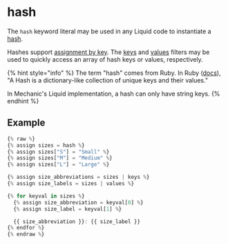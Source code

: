 # hash

The `hash` keyword literal may be used in any Liquid code to instantiate a [hash](../basics/types.md#hash).

Hashes support [assignment by key](../tags/assign.md#assigning-into-arrays). The [keys](../filters.md#keys) and [values](../filters.md#values) filters may be used to quickly access an array of hash keys or values, respectively.

{% hint style="info" %}
The term "hash" comes from Ruby. In Ruby ([docs](https://ruby-doc.org/core-2.5.1/Hash.html)), "A Hash is a dictionary-like collection of unique keys and their values."

In Mechanic's Liquid implementation, a hash can only have string keys.
{% endhint %}

## Example

```javascript
{% raw %}
{% assign sizes = hash %}
{% assign sizes["S"] = "Small" %}
{% assign sizes["M"] = "Medium" %}
{% assign sizes["L"] = "Large" %}

{% assign size_abbreviations = sizes | keys %}
{% assign size_labels = sizes | values %}

{% for keyval in sizes %}
  {% assign size_abbreviation = keyval[0] %}
  {% assign size_label = keyval[1] %}

  {{ size_abbreviation }}: {{ size_label }}
{% endfor %}
{% endraw %}
```
